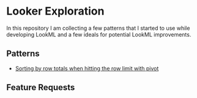 # Looker Exploration

In this repository I am collecting a few patterns that I started to use while developing LookML and a few ideals for potential LookML improvements.


## Patterns

- [Sorting by row totals when hitting the row limit with pivot](product_sales/sort_by_row_totals.md)


## Feature Requests




